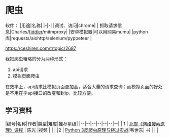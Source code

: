 # 爬虫

软件：
|用途|名称|
|-|-|
|调试、访问|chrome|
| 抓取请求信息|Charles/[fiddler](https://www.telerik.com/fiddler)/mitmproxy|
|安卓模拟器|可以用网易mumu|
|python 库|requests/aiohttp/selenium/pyppeteer |

https://ceshiren.com/t/topic/2687

我把爬虫粗略的分为两种形式：

1. api请求
2. 模拟页面爬虫

在效率上，api请求比模拟页面更加高，适合大量的请求查询；而模拟页面的好处是不用在乎api接口的改变和封ip，比较方便。


## 学习资料

|编号|名称|作者|类型|难度|推荐星级|
|--|--|--|--|--|--|--|
| 1 | [北邮《网络搜索原理》课程 ](https://www.bilibili.com/video/av67367419) | 陈光 |视频  | |  |
|2 | [Python 3反爬虫原理与绕过实战](https://item.jd.com/12794078.html)|韦世东| 书 |  |  |

